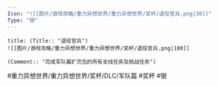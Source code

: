 ```yaml
---
Icon: "![[图片/游戏攻略/重力异想世界/重力异想世界/奖杯/退役官兵.png|30]]"
Type: "银"
---
```

```ad-common-silver-trophy
title: (Title:: "退役官兵")
![[图片/游戏攻略/重力异想世界/重力异想世界/奖杯/退役官兵.png|100]]

(Comment:: "完成军队篇扩充包的所有支线任务及挑战任务")
```

#重力异想世界/重力异想世界/奖杯/DLC/军队篇 #奖杯 #银
